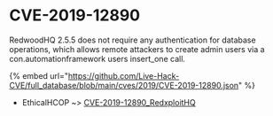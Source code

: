 # CVE-2019-12890

RedwoodHQ 2.5.5 does not require any authentication for database operations, which allows remote attackers to create admin users via a con.automationframework users insert_one call.

{% embed url="https://github.com/Live-Hack-CVE/full_database/blob/main/cves/2019/CVE-2019-12890.json" %}


* EthicalHCOP ~> [CVE-2019-12890_RedxploitHQ](https://www.alice-snow.ru/2019/database/cve-2019-12890/cve-2019-12890_redxploithq-ethicalhcop)